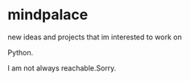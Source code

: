 # mindpalace
new ideas and projects that im interested to work on

Python. 

I am not always reachable.Sorry.
